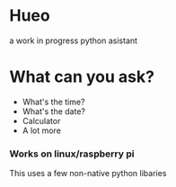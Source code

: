 # Hueo
a work in progress python asistant
# What can you ask?
- What's the time?
- What's the date?
- Calculator
- A lot more
### Works on linux/raspberry pi
This uses a few non-native python libaries
